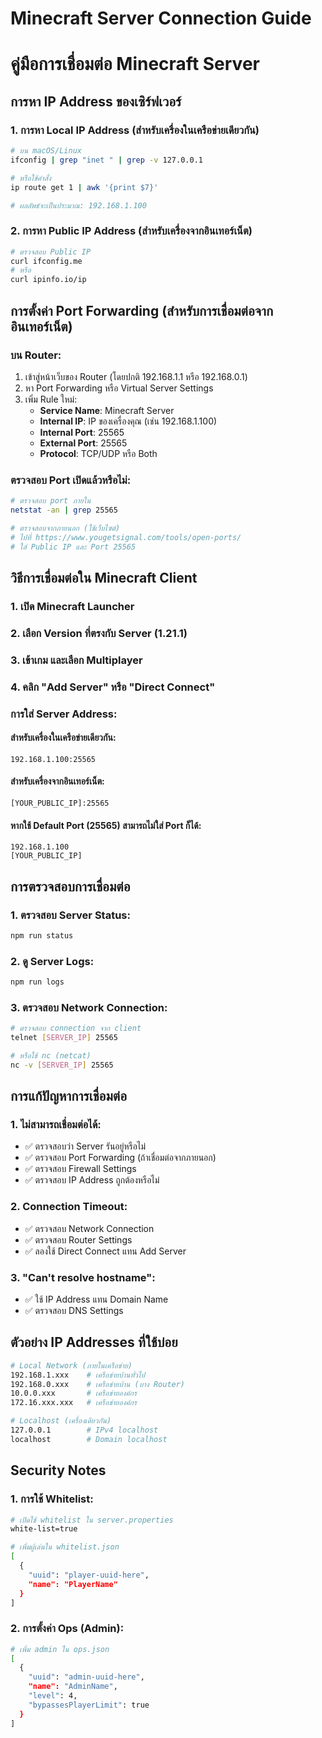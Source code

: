 # Minecraft Server Connection Guide
# คู่มือการเชื่อมต่อ Minecraft Server

## การหา IP Address ของเซิร์ฟเวอร์

### 1. การหา Local IP Address (สำหรับเครื่องในเครือข่ายเดียวกัน)

```bash
# บน macOS/Linux
ifconfig | grep "inet " | grep -v 127.0.0.1

# หรือใช้คำสั่ง
ip route get 1 | awk '{print $7}'

# ผลลัพธ์จะเป็นประมาณ: 192.168.1.100
```

### 2. การหา Public IP Address (สำหรับเครื่องจากอินเทอร์เน็ต)

```bash
# ตรวจสอบ Public IP
curl ifconfig.me
# หรือ
curl ipinfo.io/ip
```

## การตั้งค่า Port Forwarding (สำหรับการเชื่อมต่อจากอินเทอร์เน็ต)

### บน Router:
1. เข้าสู่หน้าเว็บของ Router (โดยปกติ 192.168.1.1 หรือ 192.168.0.1)
2. หา Port Forwarding หรือ Virtual Server Settings
3. เพิ่ม Rule ใหม่:
   - **Service Name**: Minecraft Server
   - **Internal IP**: IP ของเครื่องคุณ (เช่น 192.168.1.100)
   - **Internal Port**: 25565
   - **External Port**: 25565
   - **Protocol**: TCP/UDP หรือ Both

### ตรวจสอบ Port เปิดแล้วหรือไม่:
```bash
# ตรวจสอบ port ภายใน
netstat -an | grep 25565

# ตรวจสอบจากภายนอก (ใช้เว็บไซต์)
# ไปที่ https://www.yougetsignal.com/tools/open-ports/
# ใส่ Public IP และ Port 25565
```

## วิธีการเชื่อมต่อใน Minecraft Client

### 1. เปิด Minecraft Launcher
### 2. เลือก Version ที่ตรงกับ Server (1.21.1)
### 3. เข้าเกม และเลือก Multiplayer
### 4. คลิก "Add Server" หรือ "Direct Connect"

### การใส่ Server Address:

#### สำหรับเครื่องในเครือข่ายเดียวกัน:
```
192.168.1.100:25565
```

#### สำหรับเครื่องจากอินเทอร์เน็ต:
```
[YOUR_PUBLIC_IP]:25565
```

#### หากใช้ Default Port (25565) สามารถไม่ใส่ Port ก็ได้:
```
192.168.1.100
[YOUR_PUBLIC_IP]
```

## การตรวจสอบการเชื่อมต่อ

### 1. ตรวจสอบ Server Status:
```bash
npm run status
```

### 2. ดู Server Logs:
```bash
npm run logs
```

### 3. ตรวจสอบ Network Connection:
```bash
# ตรวจสอบ connection จาก client
telnet [SERVER_IP] 25565

# หรือใช้ nc (netcat)
nc -v [SERVER_IP] 25565
```

## การแก้ปัญหาการเชื่อมต่อ

### 1. ไม่สามารถเชื่อมต่อได้:
- ✅ ตรวจสอบว่า Server รันอยู่หรือไม่
- ✅ ตรวจสอบ Port Forwarding (ถ้าเชื่อมต่อจากภายนอก)
- ✅ ตรวจสอบ Firewall Settings
- ✅ ตรวจสอบ IP Address ถูกต้องหรือไม่

### 2. Connection Timeout:
- ✅ ตรวจสอบ Network Connection
- ✅ ตรวจสอบ Router Settings
- ✅ ลองใช้ Direct Connect แทน Add Server

### 3. "Can't resolve hostname":
- ✅ ใช้ IP Address แทน Domain Name
- ✅ ตรวจสอบ DNS Settings

## ตัวอย่าง IP Addresses ที่ใช้บ่อย

```bash
# Local Network (ภายในเครือข่าย)
192.168.1.xxx    # เครือข่ายบ้านทั่วไป
192.168.0.xxx    # เครือข่ายบ้าน (บาง Router)
10.0.0.xxx       # เครือข่ายองค์กร
172.16.xxx.xxx   # เครือข่ายองค์กร

# Localhost (เครื่องเดียวกัน)
127.0.0.1        # IPv4 localhost
localhost        # Domain localhost
```

## Security Notes

### 1. การใช้ Whitelist:
```bash
# เปิดใช้ whitelist ใน server.properties
white-list=true

# เพิ่มผู้เล่นใน whitelist.json
[
  {
    "uuid": "player-uuid-here",
    "name": "PlayerName"
  }
]
```

### 2. การตั้งค่า Ops (Admin):
```bash
# เพิ่ม admin ใน ops.json
[
  {
    "uuid": "admin-uuid-here", 
    "name": "AdminName",
    "level": 4,
    "bypassesPlayerLimit": true
  }
]
```